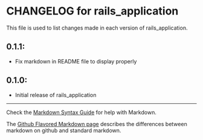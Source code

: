 # CHANGELOG for rails_application

This file is used to list changes made in each version of rails_application.

## 0.1.1:

* Fix markdown in README file to display properly


## 0.1.0:

* Initial release of rails_application

- - -
Check the [Markdown Syntax Guide](http://daringfireball.net/projects/markdown/syntax) for help with Markdown.

The [Github Flavored Markdown page](http://github.github.com/github-flavored-markdown/) describes the differences between markdown on github and standard markdown.
